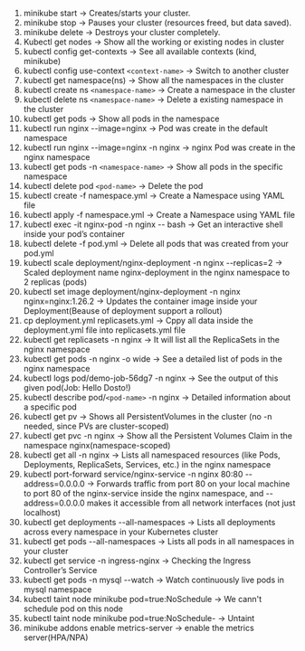 1) minikube start → Creates/starts your cluster.
2) minikube stop → Pauses your cluster (resources freed, but data saved).
3) minikube delete → Destroys your cluster completely.
4) Kubectl get nodes → Show all the working or existing nodes in cluster
5) kubectl config get-contexts → See all available contexts (kind, minikube)
6) kubectl config use-context ```<context-name>``` → Switch to another cluster
7) kubectl get namespace(ns) → Show all the namespaces in the cluster
8) kubectl create ns ```<namespace-name>``` → Create a namespace in the cluster
9) kubectl delete ns ```<namespace-name>``` → Delete a existing namespace in the cluster
10) kubectl get pods → Show all pods in the namespace
11) kubectl run nginx --image=nginx → Pod was create in the default namespace
12) kubectl run nginx --image=nginx -n nginx → nginx Pod was create in the nginx namespace
13) kubectl get pods -n ```<namespace-name>``` → Show all pods in the specific namespace
14) kubectl delete pod ```<pod-name>``` → Delete the pod
15) kubectl create -f namespace.yml → Create a Namespace using YAML file
16) kubectl apply -f namespace.yml → Create a Namespace using YAML file
17) kubectl exec -it nginx-pod -n nginx -- bash → Get an interactive shell inside your pod’s container
18) kubectl delete -f pod.yml → Delete all pods that was created from your pod.yml 
19) kubectl scale deployment/nginx-deployment -n nginx --replicas=2 → Scaled deployment name nginx-deployment in the nginx namespace to 2 replicas (pods)
20) kubectl set image deployment/nginx-deployment -n nginx nginx=nginx:1.26.2 → Updates the container image inside your Deployment(Beause of deployment support a rollout)
21) cp deployment.yml replicasets.yml → Cppy all data inside the deployment.yml file into replicasets.yml file
22) kubectl get replicasets -n nginx → It will list all the ReplicaSets in the nginx namespace
23) kubectl get pods -n nginx -o wide → See a detailed list of pods in the nginx namespace
24) kubectl logs pod/demo-job-56dg7 -n nginx → See the output of this given pod(Job: Hello Dosto!)
25) kubectl describe pod/```<pod-name>``` -n nginx → Detailed information about a specific pod
26) kubectl get pv → Shows all PersistentVolumes in the cluster (no -n needed, since PVs are cluster-scoped)
27) kubectl get pvc -n nginx → Show all the Persistent Volumes Claim in the namespace nginx(namespace-scoped)
28) kubectl get all -n nginx → Lists all namespaced resources (like Pods, Deployments, ReplicaSets, Services, etc.) in the nginx namespace
29) kubectl port-forward service/nginx-service -n nginx 80:80 --address=0.0.0.0 → Forwards traffic from port 80 on your local machine to port 80 of the nginx-service inside the nginx namespace, and --address=0.0.0.0 makes it accessible from all network interfaces (not just localhost)
30) kubectl get deployments --all-namespaces → Lists all deployments across every namespace in your Kubernetes cluster
31) kubectl get pods --all-namespaces → Lists all pods in all namespaces in your cluster
32) kubectl get service -n ingress-nginx → Checking the Ingress Controller’s Service
33) kubectl get pods -n mysql --watch → Watch continuously live pods in mysql namespace
34) kubectl taint node minikube pod=true:NoSchedule → We cann't schedule pod on this node
35) kubectl taint node minikube pod=true:NoSchedule-  → Untaint
36) minikube addons enable metrics-server → enable the metrics server(HPA/NPA)









